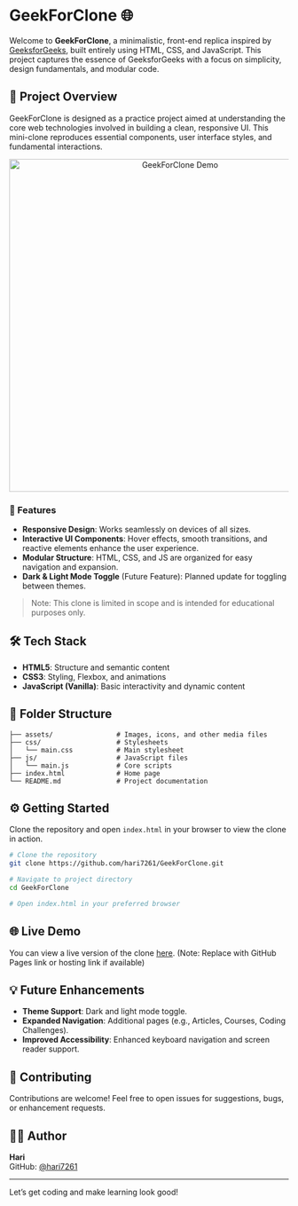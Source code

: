 # GeekForClone 🌐

Welcome to **GeekForClone**, a minimalistic, front-end replica inspired by [GeeksforGeeks](https://www.geeksforgeeks.org/), built entirely using HTML, CSS, and JavaScript. This project captures the essence of GeeksforGeeks with a focus on simplicity, design fundamentals, and modular code.

## 🚀 Project Overview

GeekForClone is designed as a practice project aimed at understanding the core web technologies involved in building a clean, responsive UI. This mini-clone reproduces essential components, user interface styles, and fundamental interactions.

<p align="center">
    <img src="path_to_demo_image.gif" alt="GeekForClone Demo" width="600px"/>
</p>

### 🌌 Features

- **Responsive Design**: Works seamlessly on devices of all sizes.
- **Interactive UI Components**: Hover effects, smooth transitions, and reactive elements enhance the user experience.
- **Modular Structure**: HTML, CSS, and JS are organized for easy navigation and expansion.
- **Dark & Light Mode Toggle** (Future Feature): Planned update for toggling between themes.
  
> Note: This clone is limited in scope and is intended for educational purposes only.

## 🛠️ Tech Stack

- **HTML5**: Structure and semantic content
- **CSS3**: Styling, Flexbox, and animations
- **JavaScript (Vanilla)**: Basic interactivity and dynamic content

## 📂 Folder Structure

```
├── assets/                # Images, icons, and other media files
├── css/                   # Stylesheets
│   └── main.css           # Main stylesheet
├── js/                    # JavaScript files
│   └── main.js            # Core scripts
├── index.html             # Home page
└── README.md              # Project documentation
```

## ⚙️ Getting Started

Clone the repository and open `index.html` in your browser to view the clone in action.

```bash
# Clone the repository
git clone https://github.com/hari7261/GeekForClone.git

# Navigate to project directory
cd GeekForClone

# Open index.html in your preferred browser
```

## 🌐 Live Demo

You can view a live version of the clone [here](https://your-demo-link.com). (Note: Replace with GitHub Pages link or hosting link if available)

## 💡 Future Enhancements

- **Theme Support**: Dark and light mode toggle.
- **Expanded Navigation**: Additional pages (e.g., Articles, Courses, Coding Challenges).
- **Improved Accessibility**: Enhanced keyboard navigation and screen reader support.
  
## 🤝 Contributing

Contributions are welcome! Feel free to open issues for suggestions, bugs, or enhancement requests. 

## 🧑‍💻 Author

**Hari**  
GitHub: [@hari7261](https://github.com/hari7261)

---

Let’s get coding and make learning look good!
